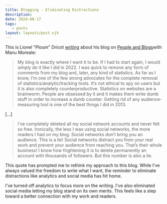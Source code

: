 ```yaml
---
title: Blogging - Eliminating Distractions
description:
date: 2024-08-17
tags:
   - posts
layout: layouts/post.njk
---
```


This is Lionel "Ploum" Dricot [writing](https://manuelmoreale.com/pb-ploum) about his blog on [People and Blogs](https://peopleandblogs.com/)with Manu Moreale:

> My blog is exactly where I want it to be. If I had to start again, I would simply do it like I did in 2022. I was quick to remove any form of comments from my blog and, later, any kind of statistics. As far as I know, I’m one of the few strong advocates for the complete removal of statistics/analytic/tracking tools. It’s not ethical to spy on users but it is also completely counterproductive. Statistics on websites are a brainworm. People are obsessed by it and it makes them write dumb stuff in order to increase a dumb counter. Getting rid of any audience-measuring tool is one of the best things I did in 2013.

[…]

> I’ve completely deleted all my social network accounts and never felt so free. Ironically, the less I was using social networks, the more readers I had on my blog. Social networks don’t bring you an audience. This is a lie! Social networks distract you from your real work and prevent your audience from reaching you. That’s their whole business! I know how frightening it is to delete permanently an account with thousands of followers. But this number is also a lie.

This quote has prompted me to rethink my approach to this blog. While I’ve always valued the freedom to write what I want, the reminder to eliminate distractions like analytics and social media has hit home.

I've turned off analytics to focus more on the writing. I've also eliminated social media letting my blog stand on its own merits. This feels like a step toward a better connection with my work and readers.
